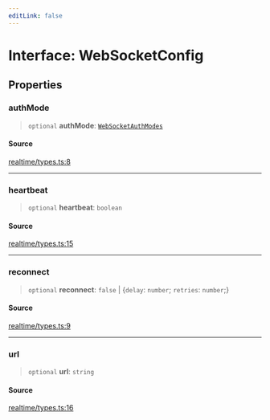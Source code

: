```yaml
---
editLink: false
---
```


# Interface: WebSocketConfig

## Properties

### authMode

> `optional` **authMode**: [`WebSocketAuthModes`](../type-aliases/type-alias.WebSocketAuthModes.md)

#### Source

[realtime/types.ts:8](https://github.com/directus/directus/blob/7789a6c53/sdk/src/realtime/types.ts#L8)

---

### heartbeat

> `optional` **heartbeat**: `boolean`

#### Source

[realtime/types.ts:15](https://github.com/directus/directus/blob/7789a6c53/sdk/src/realtime/types.ts#L15)

---

### reconnect

> `optional` **reconnect**: `false` \| \{`delay`: `number`; `retries`: `number`;}

#### Source

[realtime/types.ts:9](https://github.com/directus/directus/blob/7789a6c53/sdk/src/realtime/types.ts#L9)

---

### url

> `optional` **url**: `string`

#### Source

[realtime/types.ts:16](https://github.com/directus/directus/blob/7789a6c53/sdk/src/realtime/types.ts#L16)
